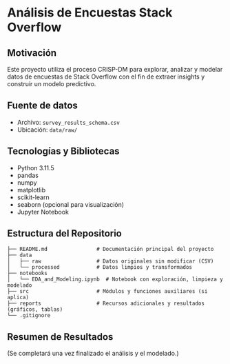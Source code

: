 # Análisis de Encuestas Stack Overflow

## Motivación
Este proyecto utiliza el proceso CRISP-DM para explorar, analizar y modelar datos de encuestas de Stack Overflow con el fin de extraer insights y construir un modelo predictivo.

## Fuente de datos
- Archivo: `survey_results_schema.csv`
- Ubicación: `data/raw/`

## Tecnologías y Bibliotecas
- Python 3.11.5
- pandas
- numpy
- matplotlib
- scikit-learn
- seaborn (opcional para visualización)
- Jupyter Notebook

## Estructura del Repositorio
```
├── README.md                # Documentación principal del proyecto
├── data
│   ├── raw                  # Datos originales sin modificar (CSV)
│   └── processed            # Datos limpios y transformados
├── notebooks
│   └── EDA_and_Modeling.ipynb  # Notebook con exploración, limpieza y modelado
├── src                      # Módulos y funciones auxiliares (si aplica)
├── reports                  # Recursos adicionales y resultados (gráficos, tablas)
└── .gitignore
```

## Resumen de Resultados
(Se completará una vez finalizado el análisis y el modelado.)


